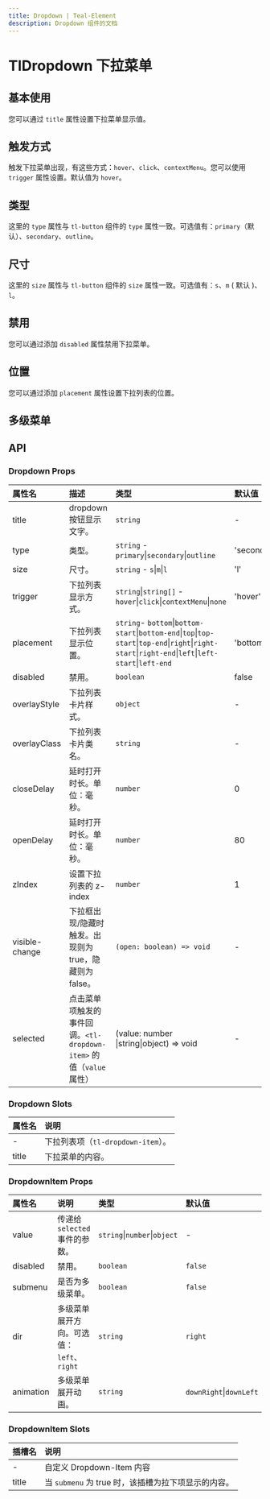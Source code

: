 ```yaml
---
title: Dropdown | Teal-Element
description: Dropdown 组件的文档
---
```


# TlDropdown 下拉菜单

## 基本使用

您可以通过 `title` 属性设置下拉菜单显示值。

<preview path="../demo/dropdown/basic.vue" placeholder="place input" title="基础用法" description="Dropdown 组件的基础用法"></preview>

## 触发方式

触发下拉菜单出现，有这些方式：`hover`、`click`、`contextMenu`。您可以使用 `trigger` 属性设置。默认值为 `hover`。

<preview path="../demo/dropdown/trigger.vue" placeholder="place input" title="基础用法" description="Dropdown 组件的基础用法"></preview>

## 类型

这里的 `type` 属性与 `tl-button` 组件的 `type` 属性一致。可选值有：`primary`（默认）、`secondary`、`outline`。

<preview path="../demo/dropdown/type.vue" placeholder="place input" title="基础用法" description="Dropdown 组件的基础用法"></preview>

## 尺寸

这里的 `size` 属性与 `tl-button` 组件的 `size` 属性一致。可选值有：`s`、`m` ( 默认 )、`l`。

<preview path="../demo/dropdown/size.vue" placeholder="place input" title="基础用法" description="Dropdown 组件的基础用法"></preview>

## 禁用

您可以通过添加 `disabled` 属性禁用下拉菜单。

<preview path="../demo/dropdown/disabled.vue" placeholder="place input" title="基础用法" description="Dropdown 组件的基础用法"></preview>

## 位置

您可以通过添加 `placement` 属性设置下拉列表的位置。

<preview path="../demo/dropdown/placement.vue" placeholder="place input" title="基础用法" description="Dropdown 组件的基础用法"></preview>

## 多级菜单

<preview path="../demo/dropdown/level.vue" placeholder="place input" title="基础用法" description="Dropdown 组件的基础用法"></preview>

## API

### Dropdown Props

| 属性名         | 描述                                                                | 类型                                                                                                                                                   | 默认值      |
| :------------- | :------------------------------------------------------------------ | :----------------------------------------------------------------------------------------------------------------------------------------------------- | :---------- |
| title          | dropdown 按钮显示文字。                                             | `string`                                                                                                                                               | -           |
| type           | 类型。                                                              | `string` - `primary`\|`secondary`\|`outline`                                                                                                           | 'secondary' |
| size           | 尺寸。                                                              | `string` - `s`\|`m`\|`l`                                                                                                                               | 'l'         |
| trigger        | 下拉列表显示方式。                                                  | `string`\|`string[]` - `hover`\|`click`\|`contextMenu`\|`none`                                                                                         | 'hover'     |
| placement      | 下拉列表显示位置。                                                  | `string`- `bottom`\|`bottom-start`\|`bottom-end`\|`top`\|`top-start`\|`top-end`\|`right`\|`right-start`\|`right-end`\|`left`\|`left-start`\|`left-end` | 'bottom'    |
| disabled       | 禁用。                                                              | `boolean`                                                                                                                                              | false       |
| overlayStyle   | 下拉列表卡片样式。                                                  | `object`                                                                                                                                               | -           |
| overlayClass   | 下拉列表卡片类名。                                                  | `string`                                                                                                                                               | -           |
| closeDelay     | 延时打开时长。单位：毫秒。                                          | `number`                                                                                                                                               | 0           |
| openDelay      | 延时打开时长。单位：毫秒。                                          | `number`                                                                                                                                               | 80          |
| zIndex         | 设置下拉列表的 z-index                                              | `number`                                                                                                                                               | 1           |
| visible-change | 下拉框出现/隐藏时触发。出现则为 true，隐藏则为 false。              | `(open: boolean) => void`                                                                                                                              | -           |
| selected       | 点击菜单项触发的事件回调。`<tl-dropdown-item>` 的值（`value` 属性） | (value: number \|string\|object) => void                                                                                                               | -           |

### Dropdown Slots

| 属性名 | 说明                               |
| :----- | :--------------------------------- |
| -      | 下拉列表项（`tl-dropdown-item`）。 |
| title  | 下拉菜单的内容。                   |

### DropdownItem Props

| 属性名    | 说明                                      | 类型                         | 默认值                  |
| :-------- | :---------------------------------------- | :--------------------------- | :---------------------- |
| value     | 传递给 `selected` 事件的参数。            | `string`\|`number`\|`object` | -                       |
| disabled  | 禁用。                                    | `boolean`                    | `false`                 |
| submenu   | 是否为多级菜单。                          | `boolean`                    | `false`                 |
| dir       | 多级菜单展开方向。可选值：`left`、`right` | `string`                     | `right`                 |
| animation | 多级菜单展开动画。                        | `string`                     | `downRight`\|`downLeft` |

### DropdownItem Slots

| 插槽名 | 说明                                                |
| :----- | :-------------------------------------------------- |
| -      | 自定义 Dropdown-Item 内容                           |
| title  | 当 `submenu` 为 true 时，该插槽为拉下项显示的内容。 |
